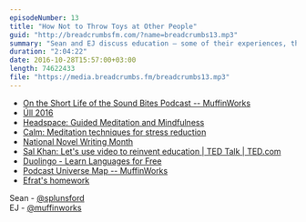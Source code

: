 ```yaml
---
episodeNumber: 13
title: "How Not to Throw Toys at Other People"
guid: "http://breadcrumbsfm.com/?name=breadcrumbs13.mp3"
summary: "Sean and EJ discuss education – some of their experiences, the merits of different methods, and whether people should have to learn things they'll never need again."
duration: "2:04:22"
date: 2016-10-28T15:57:00+03:00
length: 74622433
file: "https://media.breadcrumbs.fm/breadcrumbs13.mp3"
---
```


- [ On the Short Life of the Sound Bites Podcast -- MuffinWorks](http://www.muffin.works/blog/2016/10/23/on-the-short-life-of-the-sound-bites-podcast/)
- [Úll 2016](http://2016.ull.ie/)
- [ Headspace: Guided Meditation and Mindfulness](https://geo.itunes.apple.com/us/app/headspace-guided-meditation/id493145008)
- [ Calm: Meditation techniques for stress reduction](https://geo.itunes.apple.com/us/app/calm-meditation-techniques/id571800810)
- [National Novel Writing Month](http://nanowrimo.org/)
- [ Sal Khan: Let's use video to reinvent education | TED Talk | TED.com](https://www.ted.com/talks/salman_khan_let_s_use_video_to_reinvent_education)
- [ Duolingo - Learn Languages for Free](https://geo.itunes.apple.com/us/app/duolingo-learn-languages-for/id570060128)
- [Podcast Universe Map -- MuffinWorks](http://www.muffin.works/podcastuniverse/)
- [Efrat's homework](https://twitter.com/efrataitel/status/790834091755175936)

Sean - [@splunsford](https://twitter.com/splunsford)  
EJ - [@muffinworks](https://twitter.com/muffinworks)